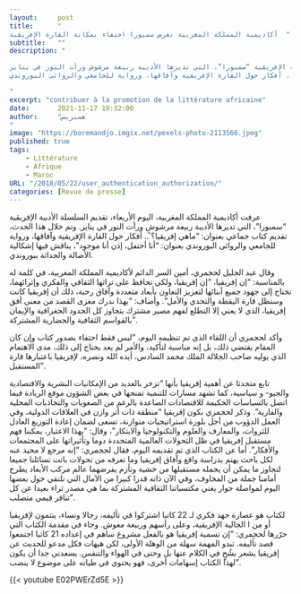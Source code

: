 ```yaml
---
layout:     post 
title:      "
أكاديمية المملكة المغربية تعرض سمبورا احتفاء بمكانة القارة الإفريقية  "
subtitle:   ""
description: "

عرفت أكاديمية المملكة المغربية، اليوم الأربعاء، تقديم السلسلة الأدبية الإفريقية “سمبورا”، التي تديرها الأديبة ربيعة مرشوش ورأت النور في يناير.
وتم خلال هذا الحدث، تقديم كتاب جماعي بعنوان: “ماهي إفريقيا؟̎ .. أفكار حول القارة الإفريقية وآفاقها، ورواية للجامعي والروائى البوروندي Juvénal Ngorwanubusa بعنوان: “أنا أحتفل، إذن أنا موجود”، يناقش فيها إشكالية الأصالة والحداثة ببوروندي.

"
excerpt: "contribuer à la promotion de la littérature africaine"
date:       2021-11-17 19:32:00
author:     "هسبريس
"
image: "https://boremandjo.imgix.net/pexels-photo-2113566.jpeg"
published: true
tags:
    - Littérature
    - Afrique
    - Maroc
URL: "/2018/05/22/user_authentication_authorization/"
categories: [Revue de presse]
---
```


عرفت أكاديمية المملكة المغربية، اليوم الأربعاء، تقديم السلسلة الأدبية الإفريقية “سمبورا”، التي تديرها الأديبة ربيعة مرشوش ورأت النور في يناير.
وتم خلال هذا الحدث، تقديم كتاب جماعي بعنوان: “ماهي إفريقيا؟̎ .. أفكار حول القارة الإفريقية وآفاقها، ورواية للجامعي والروائى البوروندي  بعنوان: “أنا أحتفل، إذن أنا موجود”، يناقش فيها إشكالية الأصالة والحداثة ببوروندي.

وقال عبد الجليل لحجمري، أمين السر الدائم لأكاديمية المملكة المغربية، في كلمة له بالمناسبة: “إن إفريقيا، 
“إن إفريقيا، ولكي تحافظ على تراثها الثقافي والفكري وإثرائهما، تحتاج إلى جهود جميع أبنائها لتعزيز التعاون بأبعاد متعددة وآفاق رحبة، ذلك أن إفريقيا كانت وستظل قارة اليقظة والتحدي والأمل”.
وأضاف: “بهذا ندرك مغزى القصد من معنى أفق إفريقيا، الذي لا يعني إلا التطلع لفهم مصير مشترك يتجاوز كل الحدود الجغرافية والإيمان بالقواسم الثقافية والحضارية المشتركة”.

وأكد لحجمري أن اللقاء الذي تم تنظيمه اليوم، “ليس فقط احتفاء بصدور كتاب وإن كان المقام يقتضي ذلك، بل إنه مناسبة لتأكيد، والأمر لم يعد يحتاج إلى ذلك، مدى الاهتمام الذي يوليه صاحب الجلالة الملك محمد السادس، أيده الله ونصره، لإفريقيا باعتبارها قارة المستقبل”.


تابع متحدثا عن أهمية إفريقيا بأنها “تزخر بالعديد من الإمكانيات البشرية والاقتصادية والجيو- و
سياسية، كما تشهد مسارات للتنمية تمنحها في بعض الشؤون موقع الريادة فيما اتصل بالسياسات الحكيمة للاقتصادات الصاعدة بالرغم من الصعوبات والتجاذبات المحلية والقارية”.
وذكر لحجمري بكون إفريقيا “منطقة ذات أثر وازن في العلاقات الدولية، وفي العمل الدؤوب من أجل بلورة استراتيجيات متوازنة، تسعى لضمان إعادة التوزيع العادل للثروات، والمعارف والعلوم والتكنولوجيا والابتكار”، وقال: “بهذا الاعتبار، يمكننا فهم مستقبل إفريقيا في ظل التحولات العالمية المتجددة دوما وتأثيراتها على المجتمعات والأفكار”.
أما عن الكتاب الذي تم تقديمه اليوم، فقال لحجمري: “إنه مرجع لا محيد عنه لكل باحث يهتم بدراسة واقع وآفاق إفريقيا وما تعرفه من تحولات باتت تسائلنا جميعا لتجاوز ما يمكن أن يحمله مستقبلها من خشية وتأزم يفرضهما عالم مركب الأبعاد يطرح أمامنا جملة من المخاوف، وفي الآن ذاته قدرا كبيرا من الآمال التي نلتقي حول بعضها اليوم لمواصلة حوار يغني مكتسباتنا الثقافية المشتركة بما هي مصدر ثراء بعيدا عن كل تنافر قيمي متصلب”.

لكتاب هو عصارة جهد فكري لـ 22 كاتبا اشتركوا في تأليفه، رجالا ونساء، ينتمون لإفريقيا أو من ا
 الجالية الإفريقية، وعلى رأسهم  وربيعة مغوش.
وجاء في مقدمة الكتاب التي حرّرها لحجمري: “إن تسمية إفريقيا هو بالفعل مشروع ساهم في إعداده 21 كاتبا اجتمعوا قصد تأليفه. تبدو المهمة سهلة من الوهلة الأولى، لكن هيهات فكل مدعو للحديث عن إفريقيا يشعر بشُحٍ في الكلام عنها بل وحتى في الهواء والتنفس. يسعدني جدا أن يكون لهذا الكتاب إسهامات أخرى، فهو يحتوي في طياته على موضوع لا ينضب”.


{{< youtube E02PWErZd5E >}}

